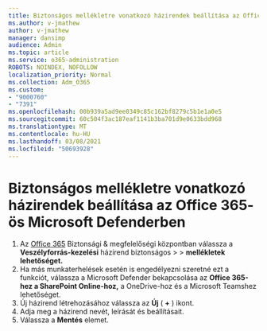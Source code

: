 ```yaml
---
title: Biztonságos mellékletre vonatkozó házirendek beállítása az Office 365- ös Microsoft Defenderben
ms.author: v-jmathew
author: v-jmathew
manager: dansimp
audience: Admin
ms.topic: article
ms.service: o365-administration
ROBOTS: NOINDEX, NOFOLLOW
localization_priority: Normal
ms.collection: Adm_O365
ms.custom:
- "9000760"
- "7391"
ms.openlocfilehash: 00b939a5ad9ee0349c85c162bf8279c5b1e1a0e5
ms.sourcegitcommit: 60c504f3ac187eaf1141b3ba701d9e0633bdd968
ms.translationtype: MT
ms.contentlocale: hu-HU
ms.lasthandoff: 03/08/2021
ms.locfileid: "50693928"
---
```

# <a name="set-up-safe-attachment-policies-in-microsoft-defender-for-office-365"></a>Biztonságos mellékletre vonatkozó házirendek beállítása az Office 365- ös Microsoft Defenderben

1. Az [Office 365](https://go.microsoft.com/fwlink/p/?linkid=2077143) Biztonsági & megfelelőségi központban válassza a **Veszélyforrás-kezelési** házirend biztonságos  >    >  **mellékletek lehetőséget.**
2. Ha más munkaterhelések esetén is engedélyezni szeretné ezt a funkciót, válassza a Microsoft Defender bekapcsolása az **Office 365-hez a SharePoint Online-hoz,** a OneDrive-hoz és a Microsoft Teamshez lehetőséget.
3. Új házirend létrehozásához válassza az **Új** ( **+** ) ikont.
4. Adja meg a házirend nevét, leírását és beállításait.
5. Válassza a **Mentés** elemet.

